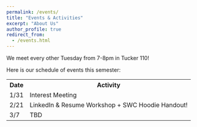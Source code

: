 ```yaml
---
permalink: /events/
title: "Events & Activities"
excerpt: "About Us"
author_profile: true
redirect_from: 
  - /events.html
---
```

We meet every other Tuesday from 7-8pm in Tucker 110!

Here is our schedule of events this semester: 

<table>
  <tr>
    <th>Date</th>
    <th>Activity</th>
  </tr>
  <tr>
    <td>1/31</td>
    <td>Interest Meeting</td>
    
  </tr>
  <tr>
    <td>2/21</td>
    <td>LinkedIn & Resume Workshop + SWC Hoodie Handout!</td>
  </tr>
  <tr>
    <td>3/7</td>
    <td>TBD</td>
  </tr>
</table>
